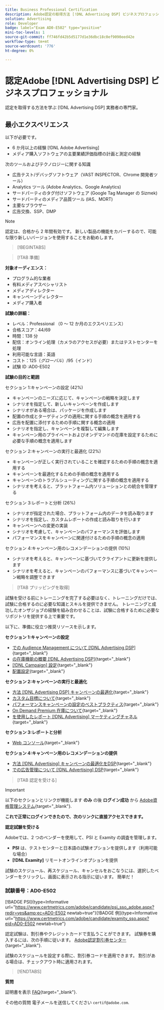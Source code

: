 ```yaml
---
title: Business Professional Certification
description: Adobe認定の取得方法 [!DNL Advertising DSP] ビジネスプロフェッショナル。
solution: Advertising
role: Developer
badge: label="Exam AD0-E502" type="positive"
mini-toc-levels: 1
source-git-commit: ff746fd42b5d5177d1e36dbc18c0ef9090eed42e
workflow-type: tm+mt
source-wordcount: '776'
ht-degree: 0%

---
```


# 認定Adobe [!DNL Advertising DSP] ビジネスプロフェッショナル

認定を取得する方法を学ぶ [!DNL Advertising DSP] 実務者の専門家。

## 最小エクスペリエンス

以下が必要です。

* 6 か月以上の経験 [!DNL Adobe Advertising]
* メディア購入ソフトウェアの主要業績評価指標の計画と測定の経験

次のツールおよびテクノロジーに関する知識

* 広告テスト/デバッグソフトウェア（VAST INSPECTOR、Chrome 開発者ツール）
* Analytics ツール (Adobe Analytics、Google Analytics)
* サードパーティのタグ付けソフトウェア (Google Tag Manager の Sizmek)
* サードパーティのメディア品質ツール (IAS、MORT)
* 主要なブラウザー
* 広告交換、SSP、DMP

>[!NOTE]
>
>認定は、合格から 2 年間有効です。 新しい製品の機能をカバーするので、可能な限り新しいバージョンを使用することをお勧めします。

>[!BEGINTABS]

>[!TAB 準備]

**対象オーディエンス：**

* プログラム的な業者
* 有料メディアスペシャリスト
* メディアディレクター
* キャンペーンディレクター
* メディア購入者

**試験の詳細：**

* レベル：Professional （0 ～ 12 か月のエクスペリエンス）
* 合格スコア：44/69
* 時間：138 分
* 配信：オンライン処理（カメラのアクセスが必要）またはテストセンターを処理
* 利用可能な言語：英語
* コスト：$125（グローバル）/$95（インド）
* 試験 ID :AD0-E502

**試験の目的と範囲**

セクション 1:キャンペーンの設定 (42%)

* キャンペーンのニーズに応じて、キャンペーンの戦略を決定します
* シナリオを指定して、新しいキャンペーンを作成します
* シナリオがある場合は、パッケージを作成します
* 配置の作成とターゲティングの適用に関する手順の概念を適用する
* 広告を配置に添付するための手順に関する概念の適用
* シナリオを指定し、キャンペーンを複製して編集します
* キャンペーン用のプライベートおよびオンデマンドの在庫を設定するために必要な手順の概念を適用します

セクション 2:キャンペーンの実行と最適化 (22%)

* キャンペーンが正しく実行されていることを確認するための手順の概念を適用する
* キャンペーンを最適化するための手順の概念を適用する
* キャンペーンのトラブルシューティングに関する手順の概念を適用する
* シナリオを考えると、プラットフォーム内ソリューションとの統合を管理する

セクション 3:レポートと分析 (26%)

* シナリオが指定された場合、プラットフォーム内のデータを読み取ります
* シナリオを指定し、カスタムレポートの作成と読み取りを行います
* キャンペーンへの変更の実装
* シナリオを考慮して、キャンペーンのパフォーマンスを評価します
* パフォーマンスをキャンペーンに関連付けるための手順の概念の適用

セクション 4:キャンペーン用のレコメンデーションの提供 (10%)

* シナリオを考えると、キャンペーンに基づいてクライアントに更新を提供します
* シナリオを考えると、キャンペーンのパフォーマンスに基づいてキャンペーン戦略を調整できます

>[!TAB プリッピングを取得]

試験を受ける前にトレーニングを完了する必要はなく、トレーニングだけでは、試験に合格するのに必要な知識とスキルを提供できません。 トレーニングと成功したオンザジョブの経験を組み合わせることは、試験に合格するために必要なリポジトリを提供する上で重要です。

以下に、準備に役立つ推奨リソースを示します。

**セクション 1:キャンペーンの設定**


* [での Audience Management について [!DNL Advertising DSP]](https://experienceleague.adobe.com/docs/advertising/dsp/audiences/audience-about.html?lang=en){target="_blank"}
* [の在庫機能の概要 [!DNL Advertising DSP]](https://experienceleague.adobe.com/docs/advertising/dsp/inventory/inventory-overview.html?lang=en){target="_blank"}
* [[!DNL Campaign] 設定](https://experienceleague.adobe.com/docs/advertising/dsp/campaign-management/campaigns/campaign-settings.html?lang=en){target="_blank"}
* [配置設定](https://experienceleague.adobe.com/docs/advertising/dsp/campaign-management/placements/placement-settings.html?lang=en){target="_blank"}

**セクション 2:キャンペーンの実行と最適化**

* [方法 [!DNL Advertising DSP] キャンペーンの最適化](https://experienceleague.adobe.com/docs/advertising/dsp/optimization/optimization-how-dsp-optimizes-campaigns.html?lang=en){target="_blank"}
* [カスタム目標について](https://experienceleague.adobe.com/docs/advertising/dsp/optimization/custom-goals/custom-goal-about.html?lang=en){target="_blank"}
* [パフォーマンスキャンペーンの設定のベストプラクティス](https://experienceleague.adobe.com/docs/advertising/dsp/optimization/campaign-best-practices-performance.html?lang=en){target="_blank"}
* [On Demand Premium 在庫について](https://experienceleague.adobe.com/docs/advertising/dsp/inventory/on-demand/on-demand-inventory-about.html?lang=en){target="_blank"}
* [を使用したレポート [!DNL Advertising] マーケティングチャネル](https://experienceleague.adobe.com/docs/analytics-learn/tutorials/integrations/ad-cloud/reporting-with-advertising-cloud-marketing-channels.html?lang=en){target="_blank"}

**セクション 3:レポートと分析**

* [Web コンソール](https://experienceleague.adobe.com/docs/experience-manager-65/deploying/configuring/web-console.html?lang=en){target="_blank"}

**セクション 4:キャンペーン用のレコメンデーションの提供**

* [方法 [!DNL Advertising] キャンペーンの最適化をDSP](https://experienceleague.adobe.com/docs/advertising/dsp/optimization/optimization-how-dsp-optimizes-campaigns.html?lang=en){target="_blank"}
* [での広告管理について [!DNL Advertising] DSP](https://experienceleague.adobe.com/docs/advertising/dsp/campaign-management/ads/ad-about.html?lang=en){target="_blank"}

>[!TAB 認定を受ける]

>[!IMPORTANT]
>
>以下のセクションとリンクが機能します **のみ**  の後 **ログイン成功** から [Adobe資格管理システム](http://www.certmetrics.com/adobe){target="_blank"}.


**これで正常にログインできたので、次のリンクに直接アクセスできます。**

**認定試験を受ける**

Adobeでは、2 つのベンダーを使用して、PSI と Examity の調査を管理します。

* **PSI** は、テストセンターと日本語の試験オプションを提供します（利用可能な場合）
* **[!DNL Examity]** リモートオンラインオプションを提供

試験のスケジュール、再スケジュール、キャンセルをおこなうには、選択したベンダーをクリックし、画面に表示される指示に従います。 簡単だ！

### 試験番号：AD0-E502

[!BADGE PSI]{type=Informative url="https://www.certmetrics.com/adobe/candidate/psi_sso_adobe.aspx?redir=yes&amp;ec=AD0-E502 newtab=true"}[!BADGE 例]{type=Informative url="https://www.certmetrics.com/adobe/candidate/examity_sso.aspx?eid=AD0-E502 newtab=true"}

認定試験は、割引券やクレジットカードで支払うことができます。 試験券を購入するには、次の手順に従います。 [Adobe認定割引券センター](https://market.xvoucher.com/adobe/global){target="_blank"}.

試験のスケジュールを設定する際に、割引券コードを適用できます。 割引がある場合は、チェックアウト時に適用されます。

>[!ENDTABS]

**質問**

証明書を表示 [FAQ](https://experienceleague.adobe.com/docs/certification/certification/faq.html?lang=en){target="_blank"}.

その他の質問 電子メールを送信してください `certif@adobe.com`.
